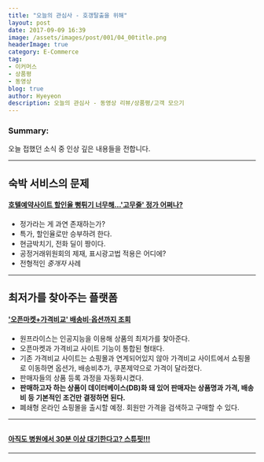 ```yaml
---
title: "오늘의 관심사 - 호갱탈출을 위해"
layout: post
date: 2017-09-09 16:39
image: /assets/images/post/001/04_00title.png
headerImage: true
category: E-Commerce
tag:
- 이커머스
- 상품평
- 동영상
blog: true
author: Hyeyeon
description: 오늘의 관심사 - 동영상 리뷰/상품평/고객 모으기
---
```


### Summary:

오늘 접했던 소식 중 인상 깊은 내용들을 전합니다.

---

## 숙박 서비스의 문제

#### [호텔예약사이트 할인율 뻥튀기 너무해...'고무줄' 정가 어쩌나?](http://www.consumernews.co.kr/?mod=news&act=articleView&idxno=519897)

* 정가라는 게 과연 존재하는가?
* 특가, 할인율로만 승부하려 한다.
* 현금박치기, 전화 딜이 짱이다.
* 공정거래위원회의 제재, 표시광고법 적용은 어디에?
* 전형적인 *중개자* 사례

---

## 최저가를 찾아주는 플랫폼

#### ['오픈마켓+가격비교' 배송비·옵션까지 조회](http://news.mt.co.kr/mtview.php?no=2017092811213970019&outlink=1&ref=%3A%2F%2F)

* 원프라이스는 인공지능을 이용해 상품의 최저가를 찾아준다.
* 오픈마켓과 가격비교 사이트 기능이 통합된 형태다.
* 기존 가격비교 사이트는 쇼핑몰과 연계되어있지 않아 가격비교 사이트에서 쇼핑몰로 이동하면 옵션가, 배송비추가, 쿠폰제약으로 가격이 달라졌다.
* 판매자들의 상품 등록 과정을 자동화시켰다.
* **판매하고자 하는 상품이 데이터베이스(DB)화 돼 있어 판매자는 상품명과 가격, 배송비 등 기본적인 조건만 결정하면 된다.**
* 폐쇄형 온라인 쇼핑몰을 출시할 예정. 회원만 가격을 검색하고 구매할 수 있다.

---

## 

#### [아직도 병원에서 30분 이상 대기한다고? 스튜핏!!!](http://outstanding.kr/bbros20170929/)

---
